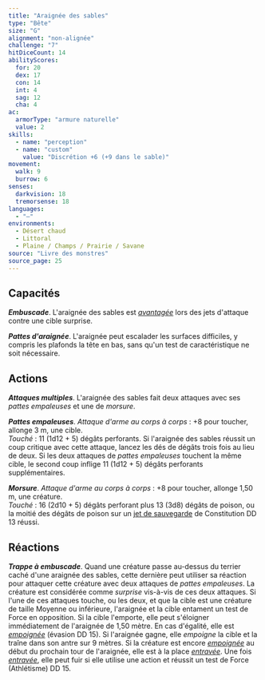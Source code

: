 ```yaml
---
title: "Araignée des sables"
type: "Bête"
size: "G"
alignment: "non-alignée"
challenge: "7"
hitDiceCount: 14
abilityScores:
  for: 20
  dex: 17
  con: 14
  int: 4
  sag: 12
  cha: 4
ac:
  armorType: "armure naturelle"
  value: 2
skills:
  - name: "perception"
  - name: "custom"
    value: "Discrétion +6 (+9 dans le sable)"
movement:
  walk: 9
  burrow: 6
senses:
  darkvision: 18
  tremorsense: 18
languages:
  - "—"
environments:
  - Désert chaud
  - Littoral
  - Plaine / Champs / Prairie / Savane
source: "Livre des monstres"
source_page: 25
---
```

## Capacités
_**Embuscade**_. L'araignée des sables est [_avantagée_](/utiliser-les-caracteristiques/#avantage-et-desavantage) lors des jets d'attaque contre une cible surprise.

_**Pattes d'araignée**_. L'araignée peut escalader les surfaces difficiles, y compris les plafonds la tête en bas, sans qu'un test de caractéristique ne soit nécessaire.

## Actions
_**Attaques multiples**_. L'araignée des sables fait deux attaques avec ses _pattes empaleuses_ et une de _morsure_.

_**Pattes empaleuses**_. _Attaque d'arme au corps à corps_ : +8 pour toucher, allonge 3 m, une cible.  
_Touché_ : 11 (1d12 + 5) dégâts perforants. Si l'araignée des sables réussit un coup critique avec cette attaque, lancez les dés de dégâts trois fois au lieu de deux. Si les deux attaques de _pattes empaleuses_ touchent la même cible, le second coup inflige 11 (1d12 + 5) dégâts perforants supplémentaires.

_**Morsure**_. _Attaque d'arme au corps à corps_ : +8 pour toucher, allonge 1,50 m, une créature.  
_Touché_ : 16 (2d10 + 5) dégâts perforant plus 13 (3d8) dégâts de poison, ou la moitié des dégâts de poison sur un [jet de sauvegarde](/utiliser-les-caracteristiques/#jets-de-sauvegarde) de Constitution DD 13 réussi.

## Réactions
_**Trappe à embuscade**_. Quand une créature passe au-dessus du terrier caché d'une araignée des sables, cette dernière peut utiliser sa réaction pour attaquer cette créature avec deux attaques de _pattes empaleuses_. La créature est considérée comme _surprise_ vis-à-vis de ces deux attaques. Si l'une de ces attaques touche, ou les deux, et que la cible est une créature de taille Moyenne ou inférieure, l'araignée et la cible entament un test de Force en opposition. Si la cible l'emporte, elle peut s'éloigner immédiatement de l'araignée de 1,50 mètre. En cas d'égalité, elle est [_empoignée_](/gerer-la-sante-du-personnage/#empoigne) (évasion DD 15). Si l'araignée gagne, elle _empoigne_ la cible et la traîne dans son antre sur 9 mètres. Si la créature est encore [_empoignée_](/gerer-la-sante-du-personnage/#empoigne) au début du prochain tour de l'araignée, elle est à la place [_entravée_](/gerer-la-sante-du-personnage/#entrave). Une fois [_entravée_](/gerer-la-sante-du-personnage/#entrave), elle peut fuir si elle utilise une action et réussit un test de Force (Athlétisme) DD 15.
